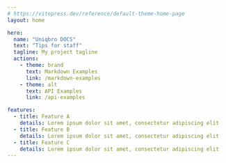 ```yaml
---
# https://vitepress.dev/reference/default-theme-home-page
layout: home

hero:
  name: "Uniqbro DOCS"
  text: "Tips for staff"
  tagline: My project tagline
  actions:
    - theme: brand
      text: Markdown Examples
      link: /markdown-examples
    - theme: alt
      text: API Examples
      link: /api-examples

features:
  - title: Feature A
    details: Lorem ipsum dolor sit amet, consectetur adipiscing elit
  - title: Feature B
    details: Lorem ipsum dolor sit amet, consectetur adipiscing elit
  - title: Feature C
    details: Lorem ipsum dolor sit amet, consectetur adipiscing elit
---
```


